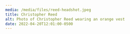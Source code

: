 ```yaml
---
media: /media/files/reed-headshot.jpeg
title: Christopher Reed
alt: Photo of Christopher Reed wearing an orange vest
date: 2022-04-20T12:01:00-0500
---
```

